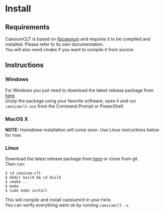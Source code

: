 # Install

## Requirements
CaesiumCLT is based on [libcaesium](https://github.com/Lymphatus/libcaesium) and requires it to be compiled and installed.
Please refer to its own documentation.  
You will also need cmake if you want to compile it from source.

## Instructions

### Windows
For Windows you just need to download the latest release package from [here](https://github.com/Lymphatus/caesium-clt/releases).  
Unzip the package using your favorite software, open it and run `caesiumclt.exe` from the Command Prompt or PowerShell.

### MacOS X
**NOTE:** Homebrew installation will come soon. Use Linux instructions below for now.

### Linux
Download the latest release package from [here](https://github.com/Lymphatus/caesium-clt/releases) or clone from git.  
Then run:

    $ cd caesium-clt
    $ mkdir build && cd build
    $ cmake ..
    $ make
    $ sudo make install

This will compile and install caesiumclt in your `PATH`.  
You can verify everything went ok by running `caesiumclt -v`.

	